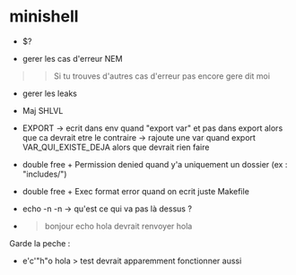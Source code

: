 # minishell

- $?

- gerer les cas d'erreur NEM
>> Si tu trouves d'autres cas d'erreur pas encore gere dit moi

- gerer les leaks

- Maj SHLVL

- EXPORT
-> ecrit dans env quand "export var" et pas dans export alors que ca devrait etre le contraire
-> rajoute une var quand export VAR_QUI_EXISTE_DEJA alors que devrait rien faire

- double free + Permission denied quand y'a uniquement un dossier (ex : "includes/")

- double free + Exec format error quand on ecrit juste Makefile

- echo -n -n
-> qu'est ce qui va pas là dessus ?

- > bonjour echo hola devrait renvoyer hola

Garde la peche :
- e'c'"h"o hola > test devrait apparemment fonctionner aussi